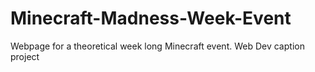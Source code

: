 # Minecraft-Madness-Week-Event
Webpage for a theoretical  week long Minecraft event. Web Dev caption project
